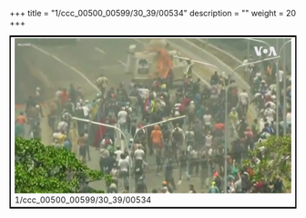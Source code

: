 +++
title = "1/ccc_00500_00599/30_39/00534"
description = ""
weight = 20
+++

<table style="border:2px solid black;max-width:800px;max-height:800px;" 
><tr><td>
<img class="center-fit-jpg"
src="/jpg_/aaa_20190430_NxaOmWaI8sI_00533.jpg">
1/ccc_00500_00599/30_39/00534
</img></td></tr></table>
